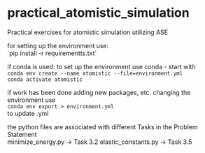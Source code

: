 # practical_atomistic_simulation
Practical exercises for atomistic simulation utilizing ASE

for setting up the environment use:    
`pip install -r requirementts.txt´    

if conda is used:
to set up the environment use conda - start with  
`conda env create --name atomistic --file=environment.yml`  
`conda activate atomistic`

if work has been done adding new packages, etc. changing the environment use  
`conda env export > environment.yml`  
to update .yml

the python files are associated with different Tasks in the Problem Statement  
minimize_energy.py -> Task 3.2
elastic_constants.py -> Task 3.5
